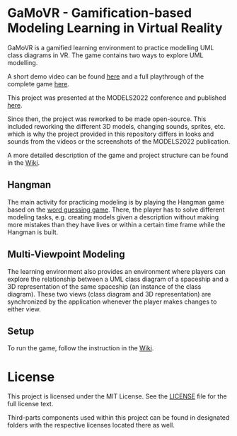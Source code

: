 # GaMoVR - Gamification-based Modeling Learning in Virtual Reality

GaMoVR is a gamified learning environment to practice modelling UML class diagrams in VR. The game contains two ways to explore UML modelling.

A short demo video can be found [here](https://www.youtube.com/watch?v=NOQ4m_r61kA&t=1s) and a full playthrough of the complete game [here](https://drive.google.com/file/d/1_Q5-eBVNxlS7LaIrv3mDJa8Y7pvtf6fp/view?usp=sharing).

This project was presented at the MODELS2022 conference and published [here](https://doi.org/10.1145/3550356.3559088).

Since then, the project was reworked to be made open-source. This included reworking the different 3D models, changing sounds, sprites, etc. which is why the project provided in this repository differs in looks and sounds from the videos or the screenshots of the MODELS2022 publication.

A more detailed description of the game and project structure can be found in the [Wiki](https://github.com/maxischm/GaMoVR/wiki/Game-and-Project-Structure).

## Hangman

The main activity for practicing modeling is by playing the Hangman game based on the [word guessing game](<https://en.wikipedia.org/wiki/Hangman_(game)>). There, the player has to solve different modeling tasks, e.g. creating models given a description without making more mistakes than they have lives or within a certain time frame while the Hangman is built.

## Multi-Viewpoint Modeling

The learning environment also provides an environment where players can explore the relationship between a UML class diagram of a spaceship and a 3D representation of the same spaceship (an instance of the class diagram). These two views (class diagram and 3D representation) are synchronized by the application whenever the player makes changes to either view.

## Setup

To run the game, follow the instruction in the [Wiki](https://github.com/maxischm/GaMoVR/wiki/Setup).

# License

This project is licensed under the MIT License. See the [LICENSE](./LICENSE) file for the full license text.

Third-parts components used within this project can be found in designated folders with the respective licenses located there as well.
